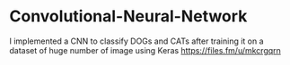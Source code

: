 # Convolutional-Neural-Network
I implemented a CNN to classify DOGs and CATs after training it on a dataset of huge number of image using Keras
https://files.fm/u/mkcrgqrn

